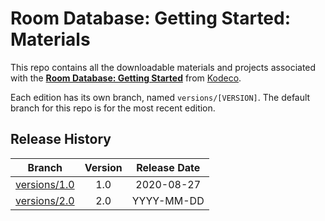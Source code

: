 # Room Database: Getting Started: Materials

This repo contains all the downloadable materials and projects associated with the **[Room Database: Getting Started](https://www.kodeco.com/library)** from [Kodeco](https://www.kodeco.com).

Each edition has its own branch, named `versions/[VERSION]`. The default branch for this repo is for the most recent edition.

## Release History

| Branch                                                                                | Version | Release Date |
| ------------------------------------------------------------------------------------- |:-------:|:------------:|
| [versions/1.0](https://github.com/kodecocodes/video-rd-materials/tree/versions/1.0) | 1.0     | 2020-08-27   |
| [versions/2.0](https://github.com/kodecocodes/video-rd-materials/tree/versions/2.0) | 2.0     | YYYY-MM-DD   |

